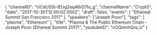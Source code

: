 {
    "channelID": "UCdUSSt-IEUg2eq46rD7lu_g",
    "channelName": "Crypt0",
    "date": "2017-10-30T12:00:02.000Z",
    "draft": false,
    "events": [
        "Ethereal Summit San Francisco 2017"
    ],
    "speakers": ["Joseph Poon"],
    "tags": [
        "plasma",
        "Ethereum"
    ],
    "title": "Plasma & The Public Ethereum Chain - Joseph Poon (Ethereal Summit 2017)",
    "youtubeID": "oOQmnhQrq_U"
}
